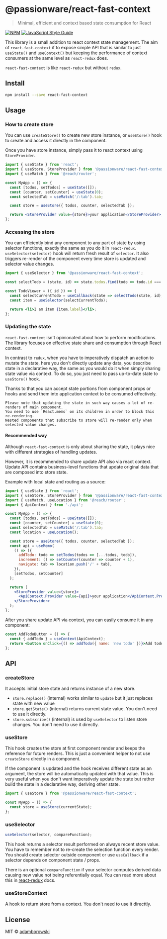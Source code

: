 # @passionware/react-fast-context

> Minimal, efficient and context based state consumption for React

[![NPM](https://img.shields.io/npm/v/@passionware/react-fast-context.svg)](https://www.npmjs.com/package/react-fast-context) [![JavaScript Style Guide](https://img.shields.io/badge/code_style-standard-brightgreen.svg)](https://standardjs.com)

This library is a small addition to react context state management.
The aim of `react-fast-context` if to expose simple API that is similar to just `useState()` and `useContext()`
but keeping the performance of context consumers at the same level as `react-redux` does.

`react-fast-context` is like `react-redux` but without `redux`.

## Install

```bash
npm install --save react-fast-context
```

## Usage

### How to create store

You can use `createStore()` to create new store instance, or `useStore()`
hook to create and access it directly in the component.

Once you have store instance, simply pass it to react context using `StoreProvider`.

```jsx
import { useState } from 'react';
import { useStore, StoreProvider } from '@passionware/react-fast-context';
import { useMatch } from '@reach/router';

const MyApp = () => {
  const [todos, setTodos] = useState([]);
  const [counter, setCounter] = useState(0);
  const selectedTab = useMatch('/:tab').tab;

  const store = useStore({ todos, counter, selectedTab });

  return <StoreProvider value={store}>your application</StoreProvider>;
};
```

### Accessing the store

You can efficiently bind any component to any part of state by using selector functions,
exactly the same as you do it in `react-redux`. `useSelector(selector)` hook will return fresh result of `selector`.
It also triggers re-render of the component every time store is updated and selector value changes.

```jsx
import { useSelector } from '@passionware/react-fast-context';

const selectTodo = (state, id) => state.todos.find(todo => todo.id === id);

const TodoViewer = ({ id }) => {
  const selectCurrentTodo = useCallback(state => selectTodo(state, id), [id]);
  const item = useSelector(selectCurrentTodo);

  return <li>I am item {item.label}</li>;
};
```

### Updating the state

`react-fast-context` isn't opinionated about how to perform modifications.
The library focuses on effective state share and consumption through React context.

In contrast to `redux`, when you have to imperatively dispatch an action to mutate the state,
here you don't directly update any data, you describe state in a declarative way, the same as you would do it when simply
sharing state value via context.
To do so, you just need to pass up-to-date state to `useStore()` hook.

Thanks to that you can accept state portions from component props or hooks and send them
into application context to be consumed effectively.

    Please note that updating the state in such way causes a lot of re-renders of main component.
    You need to use `React.memo` on its children in order to block this re-rendering.
    Nested components that subscribe to store will re-render only when selected value changes.

#### Recommended way

Although `react-fast-context` is only about sharing the state,
it plays nice with different strategies of handling updates.

However, it is recommended to share update API also via react context.
Update API contains business-level functions that update original data that are composed into store state.

Example with local state and routing as a source:

```jsx
import { useState } from 'react';
import { useStore, StoreProvider } from '@passionware/react-fast-context';
import { useMatch, useLocation } from '@reach/router';
import { ApiContext } from './api';

const MyApp = () => {
  const [todos, setTodos] = useState([]);
  const [counter, setCounter] = useState(0);
  const selectedTab = useMatch('/:tab').tab;
  const location = useLocation();

  const store = useStore({ todos, counter, selectedTab });
  const api = useMemo(
    () => ({
      addTodo: todo => setTodos(todos => [...todos, todo]),
      increment: () => setCounter(counter => counter + 1),
      navigate: tab => location.push('/' + tab),
    }),
    [setTodos, setCounter]
  );

  return (
    <StoreProvider value={store}>
      <ApiContext.Provider value={api}>your application</ApiContext.Provider>
    </StoreProvider>
  );
};
```

After you share update API via context, you can easily consume it in any component:

```jsx
const AddTodoButton = () => {
  const { addTodo } = useContext(ApiContext);
  return <button onClick={() => addTodo({ name: 'new todo' })}>Add todo</button>;
};
```

## API

### createStore

It accepts initial store state and returns instance of a new store.

- `store.replace()` (internal) works similar to `update` but it just replaces state with new value
- `store.getState()` (internal) returns current state value. You don't need to use it directly.
- `store.subscribe()` (internal) is used by `useSelector` to listen store changes. You don't need to use it directly.

### useStore

This hook creates the store at first component render and keeps the reference for future renders. This is just a
convenient helper to not use `createStore` directly in a component.

If the component is updated and the hook receives different state as an argument, the store will be automatically updated with that value.
This is very useful when you don't want imperatively update the state but rather build the state in a declarative way, deriving other state.

```javascript
import { useStore } from '@passionware/react-fast-context';

const MyApp = () => {
  const store = useStore(currentState);
};
```

### useSelector

```javascript
useSelector(selector, compareFunction);
```

This hook returns a selector result performed on always recent store value.
You have to remember not to re-create the selection function every render. You should create selector outside component
or use `useCallback` if a selector depends on component state / props.

There is an optional `compareFunction` if your selector computes derived data causing new value not being referentially equal.
You can read more about this in [react-redux](https://react-redux.js.org/api/hooks#equality-comparisons-and-updates) docs.

### useStoreContext

A hook to return store from a context. You don't need to use it directtly.

## License

MIT © [adamborowski](https://github.com/adamborowski)
